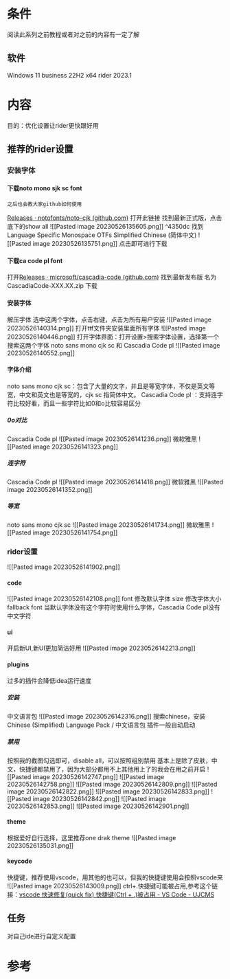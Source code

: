 # 条件
阅读此系列之前教程或者对之前的内容有一定了解
## 软件
Windows 11 business 22H2 x64
rider 2023.1
# 内容
目的：优化设置让rider更快跟好用
## 推荐的rider设置
### 安装字体
#### 下载noto mono sjk sc font
	之后也会教大家github如何使用
[Releases · notofonts/noto-cjk (github.com)](https://github.com/notofonts/noto-cjk/releases) 打开此链接
找到最新正式版，点击底下的show all
![[Pasted image 20230526135605.png]] ^4350dc
找到 Language Specific Monospace OTFs Simplified Chinese (简体中文)
![[Pasted image 20230526135751.png]]
点击即可进行下载
#### 下载ca code pl font
打开[Releases · microsoft/cascadia-code (github.com)](https://github.com/microsoft/cascadia-code/releases)
找到最新发布版 名为 CascadiaCode-XXX.XX.zip 下载
#### 安装字体
解压字体
选中这两个字体，点击右键，点击为所有用户安装
![[Pasted image 20230526140314.png]]
打开ttf文件夹安装里面所有字体
![[Pasted image 20230526140446.png]]
打开字体界面：打开设置>搜索字体设置，选择第一个
搜索这两个字体
noto sans mono cjk sc 和 Cascadia Code pl
![[Pasted image 20230526140552.png]]
#### 字体介绍
noto sans mono cjk sc：包含了大量的文字，并且是等宽字体，不仅是英文等宽，中文和英文也是等宽的，cjk sc 指简体中文。
Cascadia Code pl ：支持连字符比较好看，而且一些字符比如0和o比较容易区分

##### 0o对比
Cascadia Code pl
![[Pasted image 20230526141236.png]]
微软雅黑
![[Pasted image 20230526141323.png]]
##### 连字符
Cascadia Code pl
![[Pasted image 20230526141418.png]]
微软雅黑
![[Pasted image 20230526141352.png]]
##### 等宽
noto sans mono cjk sc
![[Pasted image 20230526141734.png]]
微软雅黑
![[Pasted image 20230526141754.png]]
### rider设置
![[Pasted image 20230526141902.png]]
#### code
![[Pasted image 20230526142108.png]]
font 修改默认字体
size 修改字体大小
fallback font 当默认字体没有这个字符时使用什么字体，Cascadia Code pl没有中文字符
#### ui
开启新UI,新UI更加简洁好用
![[Pasted image 20230526142213.png]]
#### plugins
过多的插件会降低idea运行速度
##### 安装
中文语言包
![[Pasted image 20230526142316.png]]
搜索chinese，安装 Chinese ​(Simplified)​ Language Pack / 中文语言包
插件一般自动启动
##### 禁用
按照我的截图勾选即可，disable all，可以按照组别禁用
基本上是除了皮肤，中文，快捷键都禁用了，因为大部分都用不上其他用上了的我会在用之前开启
![[Pasted image 20230526142747.png]]
![[Pasted image 20230526142758.png]]
![[Pasted image 20230526142809.png]]
![[Pasted image 20230526142822.png]]
![[Pasted image 20230526142833.png]]
![[Pasted image 20230526142842.png]]
![[Pasted image 20230526142853.png]]
![[Pasted image 20230526142901.png]]
#### theme
根据爱好自行选择，这里推荐one drak theme
![[Pasted image 20230526135031.png]]
#### keycode
快捷键，推荐使用vscode，用其他的也可以，但我的快捷键使用会按照vscode来
![[Pasted image 20230526143009.png]]
ctrl+.快捷键可能被占用,参考这个链接：[vscode 快速修复(quick fix) 快捷键(Ctrl + .)被占用 - VS Code - UJCMS](https://www.ujcms.com/knowledge/527.html)
## 任务
对自己ide进行自定义配置
# 参考
